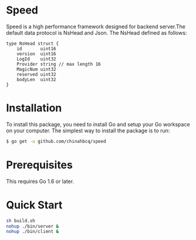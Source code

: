 # Speed
Speed is a high performance framework designed for backend server.The default data protocol is NsHead and Json. The NsHead defined as follows:
```golang
type NsHead struct {
	id       uint16
	version  uint16
	LogId    uint32
	Provider string // max length 16
	MagicNum uint32
	reserved uint32
	bodyLen  uint32
}
```

# Installation
To install this package, you need to install Go and setup your Go workspace on your computer. The simplest way to install the package is to run:
```bash
$ go get -u github.com/chinahbcq/speed
```

# Prerequisites
This requires Go 1.6 or later.

# Quick Start

```bash
sh build.sh
nohup ./bin/server &
nohup ./bin/client &
```
